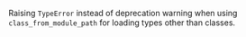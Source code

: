 Raising `TypeError` instead of deprecation warning when using 
`class_from_module_path` for loading types other than classes.
